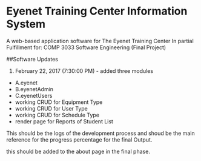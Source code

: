 # Eyenet Training Center Information System
A web-based application software for The Eyenet Training Center
In partial Fulfillment for: COMP 3033 Software Engineering (Final Project)

##Software Updates
1. February 22, 2017  (7:30:00 PM) - added three modules 
- A.eyenet
- B.eyenetAdmin
- C.eyenetUsers
- working CRUD for Equipment Type
- working CRUD for User Type
- working CRUD for Schedule Type
- render page for Reports of Student List



This should be the logs of the development process and shoud be the main reference for the progress percentage for the final Output.

this should be added to the about page in the final phase.